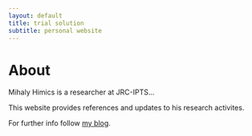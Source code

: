 ```yaml
---
layout: default
title: trial solution 
subtitle: personal website
---
```


About
=====

Mihaly Himics is a researcher at JRC-IPTS... 

This website provides references and updates to his research activites.

For further info follow [my blog](http://trialsolution.wordpress.com).

